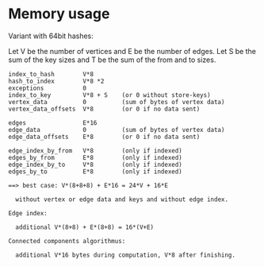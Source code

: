 # Memory usage

Variant with 64bit hashes:

Let V be the number of vertices and E be the number of edges.
Let S be the sum of the key sizes and T be the sum of the from and to sizes.

```
index_to_hash        V*8
hash_to_index        V*8 *2
exceptions           0
index_to_key         V*8 + S    (or 0 without store-keys)
vertex_data          0          (sum of bytes of vertex data)
vertex_data_offsets  V*8        (or 0 if no data sent)

edges                E*16
edge_data            0          (sum of bytes of vertex data)
edge_data_offsets    E*8        (or 0 if no data sent)

edge_index_by_from   V*8        (only if indexed)
edges_by_from        E*8        (only if indexed)
edge_index_by_to     V*8        (only if indexed)
edges_by_to          E*8        (only if indexed)

==> best case: V*(8+8+8) + E*16 = 24*V + 16*E 

  without vertex or edge data and keys and without edge index.

Edge index:

  additional V*(8+8) + E*(8+8) = 16*(V+E)

Connected components algorithmus:

  additional V*16 bytes during computation, V*8 after finishing.

